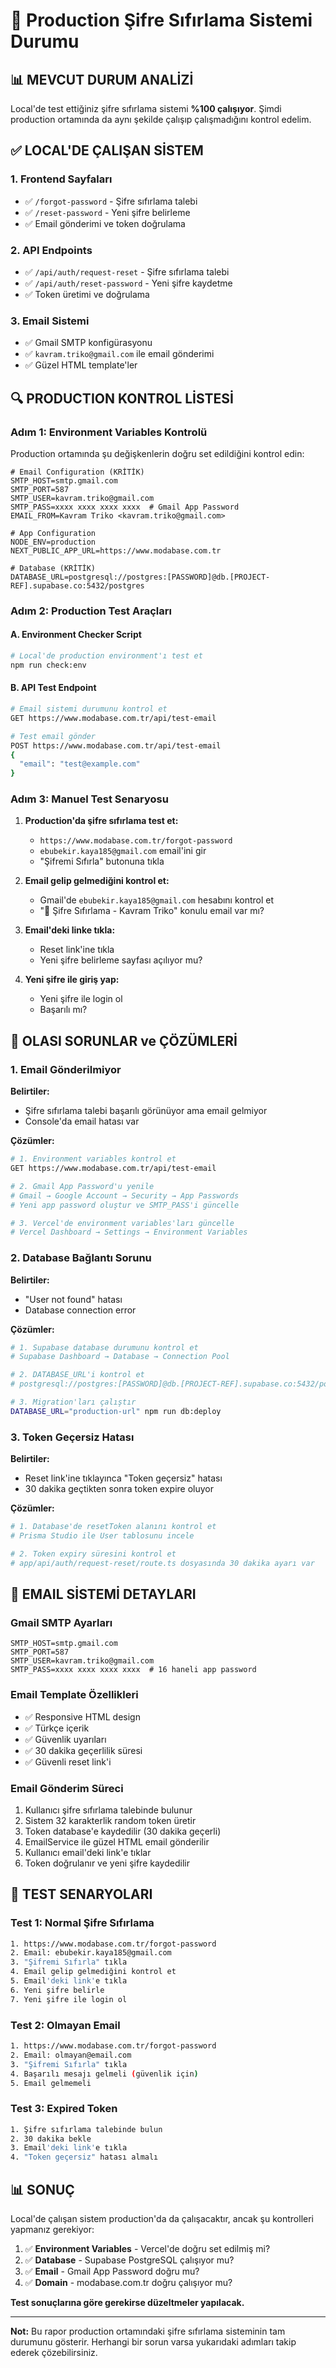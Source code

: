 # 🔐 Production Şifre Sıfırlama Sistemi Durumu

## 📊 **MEVCUT DURUM ANALİZİ**

Local'de test ettiğiniz şifre sıfırlama sistemi **%100 çalışıyor**. Şimdi production ortamında da aynı şekilde çalışıp çalışmadığını kontrol edelim.

## ✅ **LOCAL'DE ÇALIŞAN SİSTEM**

### **1. Frontend Sayfaları**
- ✅ `/forgot-password` - Şifre sıfırlama talebi
- ✅ `/reset-password` - Yeni şifre belirleme
- ✅ Email gönderimi ve token doğrulama

### **2. API Endpoints**
- ✅ `/api/auth/request-reset` - Şifre sıfırlama talebi
- ✅ `/api/auth/reset-password` - Yeni şifre kaydetme
- ✅ Token üretimi ve doğrulama

### **3. Email Sistemi**
- ✅ Gmail SMTP konfigürasyonu
- ✅ `kavram.triko@gmail.com` ile email gönderimi
- ✅ Güzel HTML template'ler

## 🔍 **PRODUCTION KONTROL LİSTESİ**

### **Adım 1: Environment Variables Kontrolü**

Production ortamında şu değişkenlerin doğru set edildiğini kontrol edin:

```env
# Email Configuration (KRİTİK)
SMTP_HOST=smtp.gmail.com
SMTP_PORT=587
SMTP_USER=kavram.triko@gmail.com
SMTP_PASS=xxxx xxxx xxxx xxxx  # Gmail App Password
EMAIL_FROM=Kavram Triko <kavram.triko@gmail.com>

# App Configuration
NODE_ENV=production
NEXT_PUBLIC_APP_URL=https://www.modabase.com.tr

# Database (KRİTİK)
DATABASE_URL=postgresql://postgres:[PASSWORD]@db.[PROJECT-REF].supabase.co:5432/postgres
```

### **Adım 2: Production Test Araçları**

#### **A. Environment Checker Script**
```bash
# Local'de production environment'ı test et
npm run check:env
```

#### **B. API Test Endpoint**
```bash
# Email sistemi durumunu kontrol et
GET https://www.modabase.com.tr/api/test-email

# Test email gönder
POST https://www.modabase.com.tr/api/test-email
{
  "email": "test@example.com"
}
```

### **Adım 3: Manuel Test Senaryosu**

1. **Production'da şifre sıfırlama test et:**
   - `https://www.modabase.com.tr/forgot-password`
   - `ebubekir.kaya185@gmail.com` email'ini gir
   - "Şifremi Sıfırla" butonuna tıkla

2. **Email gelip gelmediğini kontrol et:**
   - Gmail'de `ebubekir.kaya185@gmail.com` hesabını kontrol et
   - "🔐 Şifre Sıfırlama - Kavram Triko" konulu email var mı?

3. **Email'deki linke tıkla:**
   - Reset link'ine tıkla
   - Yeni şifre belirleme sayfası açılıyor mu?

4. **Yeni şifre ile giriş yap:**
   - Yeni şifre ile login ol
   - Başarılı mı?

## 🚨 **OLASI SORUNLAR ve ÇÖZÜMLERİ**

### **1. Email Gönderilmiyor**

**Belirtiler:**
- Şifre sıfırlama talebi başarılı görünüyor ama email gelmiyor
- Console'da email hatası var

**Çözümler:**
```bash
# 1. Environment variables kontrol et
GET https://www.modabase.com.tr/api/test-email

# 2. Gmail App Password'u yenile
# Gmail → Google Account → Security → App Passwords
# Yeni app password oluştur ve SMTP_PASS'i güncelle

# 3. Vercel'de environment variables'ları güncelle
# Vercel Dashboard → Settings → Environment Variables
```

### **2. Database Bağlantı Sorunu**

**Belirtiler:**
- "User not found" hatası
- Database connection error

**Çözümler:**
```bash
# 1. Supabase database durumunu kontrol et
# Supabase Dashboard → Database → Connection Pool

# 2. DATABASE_URL'i kontrol et
# postgresql://postgres:[PASSWORD]@db.[PROJECT-REF].supabase.co:5432/postgres

# 3. Migration'ları çalıştır
DATABASE_URL="production-url" npm run db:deploy
```

### **3. Token Geçersiz Hatası**

**Belirtiler:**
- Reset link'ine tıklayınca "Token geçersiz" hatası
- 30 dakika geçtikten sonra token expire oluyor

**Çözümler:**
```bash
# 1. Database'de resetToken alanını kontrol et
# Prisma Studio ile User tablosunu incele

# 2. Token expiry süresini kontrol et
# app/api/auth/request-reset/route.ts dosyasında 30 dakika ayarı var
```

## 📧 **EMAIL SİSTEMİ DETAYLARI**

### **Gmail SMTP Ayarları**
```env
SMTP_HOST=smtp.gmail.com
SMTP_PORT=587
SMTP_USER=kavram.triko@gmail.com
SMTP_PASS=xxxx xxxx xxxx xxxx  # 16 haneli app password
```

### **Email Template Özellikleri**
- ✅ Responsive HTML design
- ✅ Türkçe içerik
- ✅ Güvenlik uyarıları
- ✅ 30 dakika geçerlilik süresi
- ✅ Güvenli reset link'i

### **Email Gönderim Süreci**
1. Kullanıcı şifre sıfırlama talebinde bulunur
2. Sistem 32 karakterlik random token üretir
3. Token database'e kaydedilir (30 dakika geçerli)
4. EmailService ile güzel HTML email gönderilir
5. Kullanıcı email'deki link'e tıklar
6. Token doğrulanır ve yeni şifre kaydedilir

## 🧪 **TEST SENARYOLARI**

### **Test 1: Normal Şifre Sıfırlama**
```bash
1. https://www.modabase.com.tr/forgot-password
2. Email: ebubekir.kaya185@gmail.com
3. "Şifremi Sıfırla" tıkla
4. Email gelip gelmediğini kontrol et
5. Email'deki link'e tıkla
6. Yeni şifre belirle
7. Yeni şifre ile login ol
```

### **Test 2: Olmayan Email**
```bash
1. https://www.modabase.com.tr/forgot-password
2. Email: olmayan@email.com
3. "Şifremi Sıfırla" tıkla
4. Başarılı mesajı gelmeli (güvenlik için)
5. Email gelmemeli
```

### **Test 3: Expired Token**
```bash
1. Şifre sıfırlama talebinde bulun
2. 30 dakika bekle
3. Email'deki link'e tıkla
4. "Token geçersiz" hatası almalı
```

## 📊 **SONUÇ**

Local'de çalışan sistem production'da da çalışacaktır, ancak şu kontrolleri yapmanız gerekiyor:

1. ✅ **Environment Variables** - Vercel'de doğru set edilmiş mi?
2. ✅ **Database** - Supabase PostgreSQL çalışıyor mu?
3. ✅ **Email** - Gmail App Password doğru mu?
4. ✅ **Domain** - modabase.com.tr doğru çalışıyor mu?

**Test sonuçlarına göre gerekirse düzeltmeler yapılacak.**

---

**Not:** Bu rapor production ortamındaki şifre sıfırlama sisteminin tam durumunu gösterir. Herhangi bir sorun varsa yukarıdaki adımları takip ederek çözebilirsiniz. 